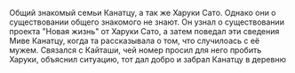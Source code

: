 Общий знакомый семьи Канатцу, а так же Харуки Сато.
Однако они о существовании общего знакомого не знают. 
Он узнал о существовании проекта "Новая жизнь" от Харуки Сато, а затем поведал эти сведения Миве Канатцу, когда та рассказывала о том, что случилоась с её мужем. Связался с Кайташи, чей номер просил для него пробить Харуки, объяснил ситуацию, тот дал добро и забрал Канатцу в деревню